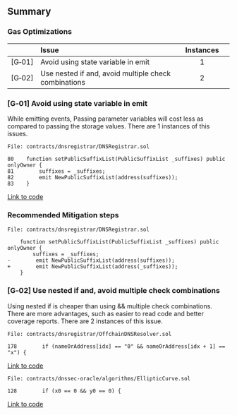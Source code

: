 ## Summary

### Gas Optimizations
| |Issue|Instances| |
|-|:-|:-:|:-:|
| [G&#x2011;01] | Avoid using state variable in emit | 1 |
| [G&#x2011;02] | Use nested if and, avoid multiple check combinations | 2 |


### [G&#x2011;01]  Avoid using state variable in emit
While emitting events, Passing parameter variables will cost less as compared to passing the storage values.
There are 1 instances of this issues.

```solidity
File: contracts/dnsregistrar/DNSRegistrar.sol

80    function setPublicSuffixList(PublicSuffixList _suffixes) public onlyOwner {
81        suffixes = _suffixes;
82        emit NewPublicSuffixList(address(suffixes));
83    }
```
[Link to code](https://github.com/code-423n4/2023-04-ens/blob/45ea10bacb2a398e14d711fe28d1738271cd7640/contracts/dnsregistrar/DNSRegistrar.sol#L80-L83)

### Recommended Mitigation steps
```solidity
File: contracts/dnsregistrar/DNSRegistrar.sol

    function setPublicSuffixList(PublicSuffixList _suffixes) public onlyOwner {
        suffixes = _suffixes;
-        emit NewPublicSuffixList(address(suffixes));
+        emit NewPublicSuffixList(address(_suffixes));
    }
```

### [G&#x2011;02]  Use nested if and, avoid multiple check combinations
Using nested if is cheaper than using && multiple check combinations. There are more advantages, such as easier to read code and better coverage reports.
There are 2 instances of this issue.

```solidity
File: contracts/dnsregistrar/OffchainDNSResolver.sol

178        if (nameOrAddress[idx] == "0" && nameOrAddress[idx + 1] == "x") {
```
[Link to code](https://github.com/code-423n4/2023-04-ens/blob/45ea10bacb2a398e14d711fe28d1738271cd7640/contracts/dnsregistrar/OffchainDNSResolver.sol#L178)

```solidity
File: contracts/dnssec-oracle/algorithms/EllipticCurve.sol

128        if (x0 == 0 && y0 == 0) {
```
[Link to code](https://github.com/code-423n4/2023-04-ens/blob/45ea10bacb2a398e14d711fe28d1738271cd7640/contracts/dnssec-oracle/algorithms/EllipticCurve.sol#L128)

